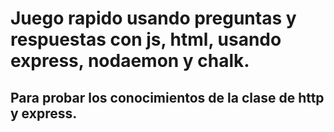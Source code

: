 # Juego rapido usando preguntas y respuestas con js, html, usando express, nodaemon y chalk.

## Para probar los conocimientos de la clase de http y express.
